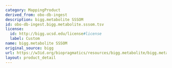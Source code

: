 ```yaml
---
category: MappingProduct
derived_from: obo-db-ingest
description: bigg.metabolite SSSOM
id: obo-db-ingest.bigg.metabolite.sssom.tsv
license:
  id: http://bigg.ucsd.edu/license#license
  label: Custom
name: bigg.metabolite SSSOM
original_source: bigg
url: https://w3id.org/biopragmatics/resources/bigg.metabolite/bigg.metabolite.sssom.tsv
layout: product_detail
---
```

